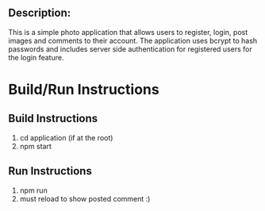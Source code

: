 ## Description:

This is a simple photo application that allows users to register, login, post images and comments to their account. The application uses bcrypt to hash passwords and includes server side authentication for registered users for the login feature.


# Build/Run Instructions

## Build Instructions
1. cd application (if at the root)
2. npm start

## Run Instructions
1. npm run
2. must reload to show posted comment :) 
